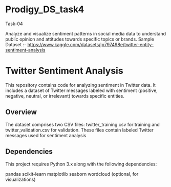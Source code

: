 # Prodigy_DS_task4
Task-04

Analyze and visualize sentiment patterns in social media data to understand public opinion and attitudes towards specific topics or brands.
Sample Dataset :- https://www.kaggle.com/datasets/jp797498e/twitter-entity-sentiment-analysis
# Twitter Sentiment Analysis
This repository contains code for analyzing sentiment in Twitter data. It includes a dataset of Twitter messages labeled with sentiment (positive, negative, neutral, or irrelevant) towards specific entities.

## Overview
The dataset comprises two CSV files: twitter_training.csv for training and twitter_validation.csv for validation. These files contain labeled Twitter messages used for sentiment analysis

## Dependencies
This project requires Python 3.x along with the following dependencies:

pandas
scikit-learn
matplotlib
seaborn
wordcloud (optional, for visualizations)
